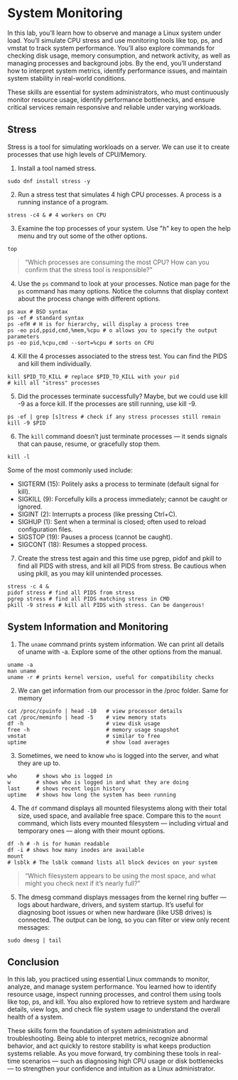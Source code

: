 # System Monitoring

In this lab, you’ll learn how to observe and manage a Linux system under load. You’ll simulate CPU stress and use monitoring tools like top, ps, and vmstat to track system performance. You’ll also explore commands for checking disk usage, memory consumption, and network activity, as well as managing processes and background jobs. By the end, you’ll understand how to interpret system metrics, identify performance issues, and maintain system stability in real-world conditions.

These skills are essential for system administrators, who must continuously monitor resource usage, identify performance bottlenecks, and ensure critical services remain responsive and reliable under varying workloads.


## Stress

Stress is a tool for simulating workloads on a server. We can use it to create processes that use high levels of CPU/Memory.

1. Install a tool named stress. 
```
sudo dnf install stress -y
```

2. Run a stress test that simulates 4 high CPU processes. A process is a running instance of a program.
```
stress -c4 & # 4 workers on CPU
```

3. Examine the top processes of your system. Use "h" key to open the help menu and try out some of the other options.
```
top
```
> “Which processes are consuming the most CPU? How can you confirm that the stress tool is responsible?”

4. Use the `ps` command to look at your processes. Notice man page for the `ps` command has many options. Notice the columns that display context about the process change with different options. 
```
ps aux # BSD syntax
ps -ef # standard syntax
ps -efH # H is for hierarchy, will display a process tree
ps -eo pid,ppid,cmd,%mem,%cpu # o allows you to specify the output parameters
ps -eo pid,%cpu,cmd --sort=%cpu # sorts on CPU
```

4. Kill the 4 processes associated to the stress test. You can find the PIDS and kill them individually.
```
kill $PID_TO_KILL # replace $PID_TO_KILL with your pid
# kill all "stress" processes
```

5. Did the processes terminate successfully? Maybe, but we could use kill -9 as a force kill. If the processes are still running, use kill -9.
```
ps -ef | grep [s]tress # check if any stress processes still remain
kill -9 $PID
```

6. The `kill` command doesn’t just terminate processes — it sends signals that can pause, resume, or gracefully stop them.
```
kill -l
```
Some of the most commonly used include:
- SIGTERM (15): Politely asks a process to terminate (default signal for kill).
- SIGKILL (9): Forcefully kills a process immediately; cannot be caught or ignored.
- SIGINT (2): Interrupts a process (like pressing Ctrl+C).
- SIGHUP (1): Sent when a terminal is closed; often used to reload configuration files.
- SIGSTOP (19): Pauses a process (cannot be caught).
- SIGCONT (18): Resumes a stopped process.

7. Create the stress test again and this time use pgrep, pidof and pkill to find all PIDS with stress, and kill all PIDS from stress. Be cautious when using pkill, as you may kill unintended processes.
```
stress -c 4 &
pidof stress # find all PIDS from stress
pgrep stress # find all PIDS matching stress in CMD
pkill -9 stress # kill all PIDS with stress. Can be dangerous! 
```

## System Information and Monitoring

1. The `uname` command prints system information. We can print all details of uname with -a. Explore some of the other options from the manual.
```
uname -a
man uname
uname -r # prints kernel version, useful for compatibility checks
```

2. We can get information from our processor in the /proc folder. Same for memory
```
cat /proc/cpuinfo | head -10   # view processor details
cat /proc/meminfo | head -5    # view memory stats
df -h                          # view disk usage
free -h                        # memory usage snapshot
vmstat                         # similar to free
uptime                         # show load averages
```

3. Sometimes, we need to know `who` is logged into the server, and what they are up to. 
```
who      # shows who is logged in
w        # shows who is logged in and what they are doing
last     # shows recent login history
uptime   # shows how long the system has been running
```

4. The `df` command displays all mounted filesystems along with their total size, used space, and available free space.
Compare this to the `mount` command, which lists every mounted filesystem — including virtual and temporary ones — along with their mount options. 
```
df -h # -h is for human readable
df -i # shows how many inodes are available
mount
# lsblk # The lsblk command lists all block devices on your system
```

> “Which filesystem appears to be using the most space, and what might you check next if it’s nearly full?”

5. The dmesg command displays messages from the kernel ring buffer — logs about hardware, drivers, and system startup.
It’s useful for diagnosing boot issues or when new hardware (like USB drives) is connected.
The output can be long, so you can filter or view only recent messages:
```
sudo dmesg | tail
```

## Conclusion

In this lab, you practiced using essential Linux commands to monitor, analyze, and manage system performance. You learned how to identify resource usage, inspect running processes, and control them using tools like top, ps, and kill. You also explored how to retrieve system and hardware details, view logs, and check file system usage to understand the overall health of a system.


These skills form the foundation of system administration and troubleshooting. Being able to interpret metrics, recognize abnormal behavior, and act quickly to restore stability is what keeps production systems reliable. As you move forward, try combining these tools in real-time scenarios — such as diagnosing high CPU usage or disk bottlenecks — to strengthen your confidence and intuition as a Linux administrator.


